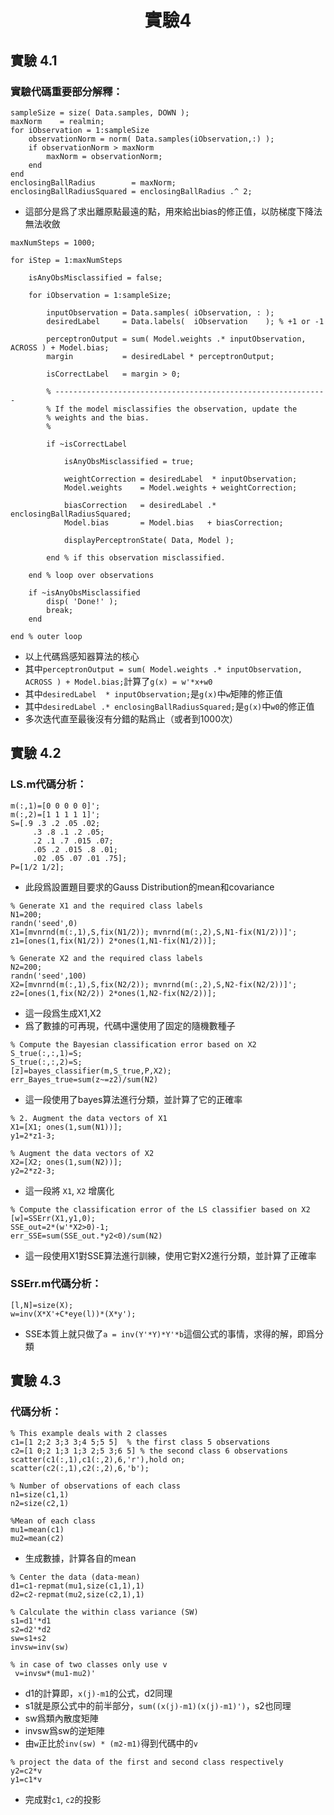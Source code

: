 # <center>實驗4</center>

## 實驗 4.1

### 實驗代碼重要部分解釋：

```
sampleSize = size( Data.samples, DOWN );
maxNorm    = realmin;
for iObservation = 1:sampleSize
    observationNorm = norm( Data.samples(iObservation,:) );
    if observationNorm > maxNorm
        maxNorm = observationNorm;
    end
end
enclosingBallRadius        = maxNorm;
enclosingBallRadiusSquared = enclosingBallRadius .^ 2;

```

* 這部分是爲了求出離原點最遠的點，用來給出bias的修正值，以防梯度下降法無法收斂

```
maxNumSteps = 1000;

for iStep = 1:maxNumSteps

    isAnyObsMisclassified = false;

    for iObservation = 1:sampleSize;

        inputObservation = Data.samples( iObservation, : );
        desiredLabel     = Data.labels(  iObservation    ); % +1 or -1

        perceptronOutput = sum( Model.weights .* inputObservation, ACROSS ) + Model.bias;
        margin           = desiredLabel * perceptronOutput;

        isCorrectLabel   = margin > 0;

        % -------------------------------------------------------------
        % If the model misclassifies the observation, update the
        % weights and the bias.
        %

        if ~isCorrectLabel

            isAnyObsMisclassified = true;

            weightCorrection = desiredLabel  * inputObservation;
            Model.weights    = Model.weights + weightCorrection;

            biasCorrection   = desiredLabel .* enclosingBallRadiusSquared;
            Model.bias       = Model.bias   + biasCorrection;

            displayPerceptronState( Data, Model );

        end % if this observation misclassified.

    end % loop over observations

    if ~isAnyObsMisclassified
        disp( 'Done!' );
        break;
    end

end % outer loop
```

* 以上代碼爲感知器算法的核心
* 其中`perceptronOutput = sum( Model.weights .* inputObservation, ACROSS ) + Model.bias;`計算了`g(x) = w'*x+w0`
* 其中`desiredLabel  * inputObservation;`是`g(x)`中`w`矩陣的修正值
* 其中`desiredLabel .* enclosingBallRadiusSquared;`是`g(x)`中`w0`的修正值
* 多次迭代直至最後沒有分錯的點爲止（或者到1000次）

## 實驗 4.2

### LS.m代碼分析：

```
m(:,1)=[0 0 0 0 0]';
m(:,2)=[1 1 1 1 1]';
S=[.9 .3 .2 .05 .02; 
     .3 .8 .1 .2 .05;
     .2 .1 .7 .015 .07; 
     .05 .2 .015 .8 .01; 
     .02 .05 .07 .01 .75];
P=[1/2 1/2];
```
* 此段爲設置題目要求的Gauss Distribution的mean和covariance

```
% Generate X1 and the required class labels
N1=200;
randn('seed',0)
X1=[mvnrnd(m(:,1),S,fix(N1/2)); mvnrnd(m(:,2),S,N1-fix(N1/2))]';
z1=[ones(1,fix(N1/2)) 2*ones(1,N1-fix(N1/2))];

% Generate X2 and the required class labels
N2=200;
randn('seed',100)
X2=[mvnrnd(m(:,1),S,fix(N2/2)); mvnrnd(m(:,2),S,N2-fix(N2/2))]';
z2=[ones(1,fix(N2/2)) 2*ones(1,N2-fix(N2/2))];
```

* 這一段爲生成X1,X2
* 爲了數據的可再現，代碼中還使用了固定的隨機數種子

```
% Compute the Bayesian classification error based on X2
S_true(:,:,1)=S;
S_true(:,:,2)=S;
[z]=bayes_classifier(m,S_true,P,X2);
err_Bayes_true=sum(z~=z2)/sum(N2)
```

* 這一段使用了bayes算法進行分類，並計算了它的正確率

```
% 2. Augment the data vectors of X1 
X1=[X1; ones(1,sum(N1))];
y1=2*z1-3;

% Augment the data vectors of X2
X2=[X2; ones(1,sum(N2))];
y2=2*z2-3;

```

* 這一段將 `X1`, `X2` 增廣化

```
% Compute the classification error of the LS classifier based on X2
[w]=SSErr(X1,y1,0);
SSE_out=2*(w'*X2>0)-1;
err_SSE=sum(SSE_out.*y2<0)/sum(N2)
```

* 這一段使用X1對SSE算法進行訓練，使用它對X2進行分類，並計算了正確率

### SSErr.m代碼分析：

```
[l,N]=size(X);
w=inv(X*X'+C*eye(l))*(X*y');
```

* SSE本質上就只做了`a = inv(Y'*Y)*Y'*b`這個公式的事情，求得的解，即爲分類

## 實驗 4.3

### 代碼分析：

```
% This example deals with 2 classes
c1=[1 2;2 3;3 3;4 5;5 5]  % the first class 5 observations
c2=[1 0;2 1;3 1;3 2;5 3;6 5] % the second class 6 observations
scatter(c1(:,1),c1(:,2),6,'r'),hold on;
scatter(c2(:,1),c2(:,2),6,'b');

% Number of observations of each class
n1=size(c1,1)
n2=size(c2,1)

%Mean of each class
mu1=mean(c1)
mu2=mean(c2)
```

* 生成數據，計算各自的mean

```
% Center the data (data-mean)
d1=c1-repmat(mu1,size(c1,1),1)
d2=c2-repmat(mu2,size(c2,1),1)

% Calculate the within class variance (SW)
s1=d1'*d1
s2=d2'*d2
sw=s1+s2
invsw=inv(sw)

% in case of two classes only use v
 v=invsw*(mu1-mu2)'
```

* d1的計算即，`x(j)-m1`的公式，d2同理
* s1就是原公式中的前半部分，`sum((x(j)-m1)(x(j)-m1)')`，s2也同理
* sw爲類內散度矩陣
* invsw爲sw的逆矩陣
* 由`w`正比於`inv(sw) * (m2-m1)`得到代碼中的`v`

```
% project the data of the first and second class respectively
y2=c2*v
y1=c1*v
```

* 完成對`c1`, `c2`的投影
